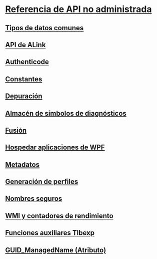 # [Referencia de API no administrada](index.md)
## [Tipos de datos comunes](common-data-types-unmanaged-api-reference.md)
## [API de ALink](alink/)
## [Authenticode](authenticode/)
## [Constantes](constants-unmanaged-api-reference.md)
## [Depuración](debugging/)
## [Almacén de símbolos de diagnósticos](diagnostics/)
## [Fusión](fusion/)
## [Hospedar aplicaciones de WPF](hosting/)
## [Metadatos](metadata/)
## [Generación de perfiles](profiling/)
## [Nombres seguros](strong-naming/)
## [WMI y contadores de rendimiento](wmi/)
## [Funciones auxiliares Tlbexp](tlbexp/)
## [GUID_ManagedName (Atributo)](guid-managedname-attribute.md)

